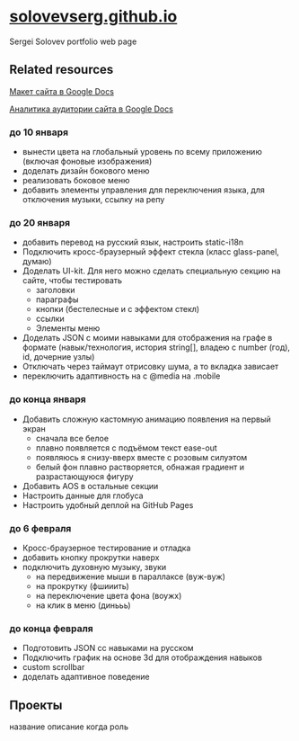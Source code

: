 # [solovevserg.github.io](http://solovevserg.github.io/)
Sergei Solovev portfolio web page

## Related resources

[Макет сайта в Google Docs](https://docs.google.com/document/d/1R0ZSZmoWXxbb74h259gdvb3qB4bljpnhp1OAVOiFwmQ/edit#heading=h.ctxivxey5sp)

[Аналитика аудитории сайта в Google Docs](https://docs.google.com/document/d/1R0ZSZmoWXxbb74h259gdvb3qB4bljpnhp1OAVOiFwmQ/edit#heading=h.ctxivxey5sp)

### до 10 января
* вынести цвета на глобальный уровень по всему приложению (включая фоновые изображения)
* доделать дизайн бокового меню
* реализовать боковое меню
* добавить элементы управления для переключения языка, для отключения музыки, ссылку на репу

### до 20 января
* добавить перевод на русский язык, настроить static-i18n
* Подключить кросс-браузерный эффект стекла (класс glass-panel, думаю)
* Доделать UI-kit. Для него можно сделать специальную секцию на сайте, чтобы тестировать
    * заголовки
    * параграфы
    * кнопки (бестелесные и с эффектом стекл)
    * ссылки
    * Элементы меню
* Доделать JSON с моими навыками для отображения на графе в формате (навык/технология, история string[], владею с number (год), id, дочерние узлы)
* Отключать через таймаут отрисовку шума, а то вкладка зависает
* переключить адаптивность на с @media на .mobile

### до конца января
* Добавить сложную кастомную анимацию появления на первый экран
    * сначала все белое
    * плавно появляется с подъёмом текст ease-out
    * появляюсь я снизу-вверх вместе с розовым силуэтом
    * белый фон плавно растворяется, обнажая градиент и разрастающуюся фигуру
* Добавить AOS в остальные секции
* Настроить данные для глобуса
* Настроить удобный деплой на GitHub Pages

### до 6 февраля
* Кросс-браузерное тестирование и отладка
* добавить кнопку прокрутки наверх
* подключить духовную музыку, звуки
    * на передвижение мыши в параллаксе (вуж-вуж)
    * на прокрутку (фшииить)
    * на переключение цвета фона (воужх)
    * на клик в меню (динььь)

### до конца февраля
* Подготовить JSON cс навыками на русском
* Подключить график на основе 3d для отображдения навыков
* custom scrollbar
* доделать адаптивное поведение


## Проекты

название
описание
когда
роль